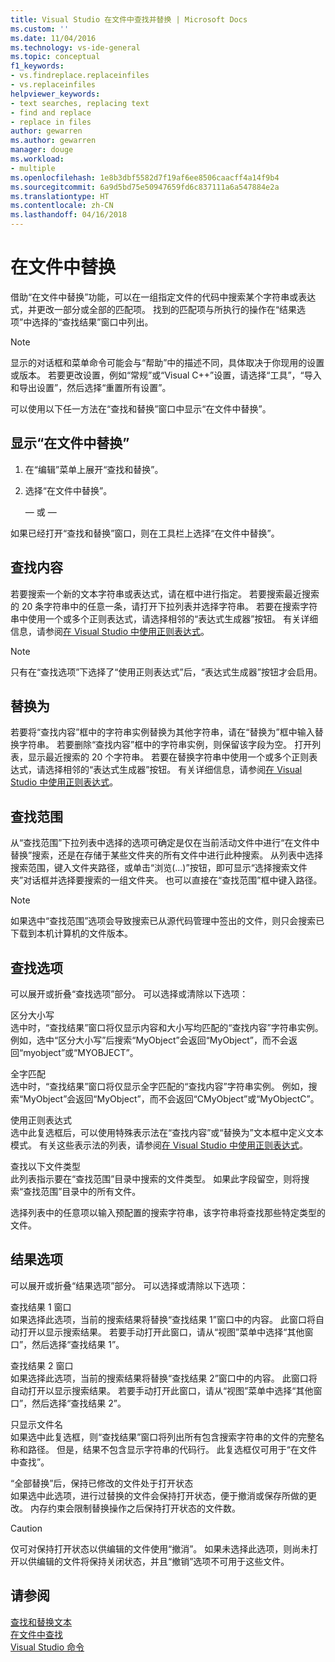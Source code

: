 ```yaml
---
title: Visual Studio 在文件中查找并替换 | Microsoft Docs
ms.custom: ''
ms.date: 11/04/2016
ms.technology: vs-ide-general
ms.topic: conceptual
f1_keywords:
- vs.findreplace.replaceinfiles
- vs.replaceinfiles
helpviewer_keywords:
- text searches, replacing text
- find and replace
- replace in files
author: gewarren
ms.author: gewarren
manager: douge
ms.workload:
- multiple
ms.openlocfilehash: 1e8b3dbf5582d7f19af6ee8506caacff4a14f9b4
ms.sourcegitcommit: 6a9d5bd75e50947659fd6c837111a6a547884e2a
ms.translationtype: HT
ms.contentlocale: zh-CN
ms.lasthandoff: 04/16/2018
---
```

# <a name="replace-in-files"></a>在文件中替换

借助“在文件中替换”功能，可以在一组指定文件的代码中搜索某个字符串或表达式，并更改一部分或全部的匹配项。 找到的匹配项与所执行的操作在“结果选项”中选择的“查找结果”窗口中列出。

> [!NOTE]
> 显示的对话框和菜单命令可能会与“帮助”中的描述不同，具体取决于你现用的设置或版本。 若要更改设置，例如“常规”或“Visual C++”设置，请选择“工具”，“导入和导出设置”，然后选择“重置所有设置”。

可以使用以下任一方法在“查找和替换”窗口中显示“在文件中替换”。

## <a name="to-display-replace-in-files"></a>显示“在文件中替换”

1. 在“编辑”菜单上展开“查找和替换”。

1. 选择“在文件中替换”。

   — 或 —

如果已经打开“查找和替换”窗口，则在工具栏上选择“在文件中替换”。

## <a name="find-what"></a>查找内容

若要搜索一个新的文本字符串或表达式，请在框中进行指定。 若要搜索最近搜索的 20 条字符串中的任意一条，请打开下拉列表并选择字符串。 若要在搜索字符串中使用一个或多个正则表达式，请选择相邻的“表达式生成器”按钮。 有关详细信息，请参阅[在 Visual Studio 中使用正则表达式](../ide/using-regular-expressions-in-visual-studio.md)。

> [!NOTE]
> 只有在“查找选项”下选择了“使用正则表达式”后，“表达式生成器”按钮才会启用。

## <a name="replace-with"></a>替换为

若要将“查找内容”框中的字符串实例替换为其他字符串，请在“替换为”框中输入替换字符串。 若要删除“查找内容”框中的字符串实例，则保留该字段为空。 打开列表，显示最近搜索的 20 个字符串。 若要在替换字符串中使用一个或多个正则表达式，请选择相邻的“表达式生成器”按钮。 有关详细信息，请参阅[在 Visual Studio 中使用正则表达式](../ide/using-regular-expressions-in-visual-studio.md)。

## <a name="look-in"></a>查找范围

从“查找范围”下拉列表中选择的选项可确定是仅在当前活动文件中进行“在文件中替换”搜索，还是在存储于某些文件夹的所有文件中进行此种搜索。 从列表中选择搜索范围，键入文件夹路径，或单击“浏览(...)”按钮，即可显示“选择搜索文件夹”对话框并选择要搜索的一组文件夹。 也可以直接在“查找范围”框中键入路径。

> [!NOTE]
> 如果选中“查找范围”选项会导致搜索已从源代码管理中签出的文件，则只会搜索已下载到本机计算机的文件版本。

## <a name="find-options"></a>查找选项

可以展开或折叠“查找选项”部分。 可以选择或清除以下选项：

区分大小写  
选中时，“查找结果”窗口将仅显示内容和大小写均匹配的“查找内容”字符串实例。 例如，选中“区分大小写”后搜索“MyObject”会返回“MyObject”，而不会返回“myobject”或“MYOBJECT”。

全字匹配  
选中时，“查找结果”窗口将仅显示全字匹配的“查找内容”字符串实例。 例如，搜索“MyObject”会返回“MyObject”，而不会返回“CMyObject”或“MyObjectC”。

使用正则表达式  
选中此复选框后，可以使用特殊表示法在“查找内容”或“替换为”文本框中定义文本模式。 有关这些表示法的列表，请参阅[在 Visual Studio 中使用正则表达式](../ide/using-regular-expressions-in-visual-studio.md)。

查找以下文件类型  
此列表指示要在“查找范围”目录中搜索的文件类型。 如果此字段留空，则将搜索“查找范围”目录中的所有文件。

选择列表中的任意项以输入预配置的搜索字符串，该字符串将查找那些特定类型的文件。

## <a name="result-options"></a>结果选项

可以展开或折叠“结果选项”部分。 可以选择或清除以下选项：

查找结果 1 窗口  
如果选择此选项，当前的搜索结果将替换“查找结果 1”窗口中的内容。 此窗口将自动打开以显示搜索结果。 若要手动打开此窗口，请从“视图”菜单中选择“其他窗口”，然后选择“查找结果 1”。

查找结果 2 窗口  
如果选择此选项，当前的搜索结果将替换“查找结果 2”窗口中的内容。 此窗口将自动打开以显示搜索结果。 若要手动打开此窗口，请从“视图”菜单中选择“其他窗口”，然后选择“查找结果 2”。

只显示文件名  
如果选中此复选框，则“查找结果”窗口将列出所有包含搜索字符串的文件的完整名称和路径。 但是，结果不包含显示字符串的代码行。 此复选框仅可用于“在文件中查找”。

“全部替换”后，保持已修改的文件处于打开状态  
如果选中此选项，进行过替换的文件会保持打开状态，便于撤消或保存所做的更改。 内存约束会限制替换操作之后保持打开状态的文件数。

> [!CAUTION]
> 仅可对保持打开状态以供编辑的文件使用“撤消”。 如果未选择此选项，则尚未打开以供编辑的文件将保持关闭状态，并且“撤销”选项不可用于这些文件。

## <a name="see-also"></a>请参阅

[查找和替换文本](../ide/finding-and-replacing-text.md)  
[在文件中查找](../ide/find-in-files.md)  
[Visual Studio 命令](../ide/reference/visual-studio-commands.md)